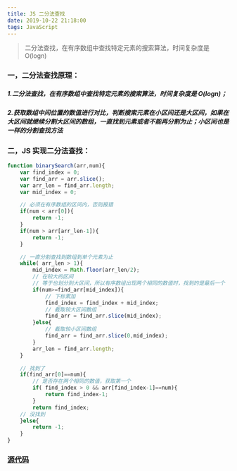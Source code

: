 ```yaml
---
title: JS 二分法查找
date: 2019-10-22 21:18:00
tags: JavaScript
---
```


> 二分法查找，在有序数组中查找特定元素的搜索算法，时间复杂度是 O(logn)

<!-- more -->

### 一，二分法查找原理：
##### 1.二分法查找，在有序数组中查找特定元素的搜索算法，时间复杂度是 O(logn)；
##### 2.获取数组中间位置的数值进行对比，判断搜索元素在小区间还是大区间，如果在大区间就继续分割大区间的数组，一直找到元素或者不能再分割为止；小区间也是一样的分割查找方法

### 二，JS 实现二分法查找：
```js
function binarySearch(arr,num){
    var find_index = 0;
    var find_arr = arr.slice();
    var arr_len = find_arr.length;
    var mid_index = 0;

    // 必须在有序数组的区间内，否则报错
    if(num < arr[0]){
        return -1;
    }
    if(num > arr[arr_len-1]){
        return -1;
    }

    // 一直分割查找到数组到单个元素为止
    while( arr_len > 1){
        mid_index = Math.floor(arr_len/2);
        // 在较大的区间
        // 等于也划分到大区间，所以有序数组出现两个相同的数值时，找到的是最后一个
        if(num>=find_arr[mid_index]){
            // 下标累加
            find_index = find_index + mid_index;
            // 截取较大区间数组
            find_arr = find_arr.slice(mid_index);
        }else{
            // 截取较小区间数组
            find_arr = find_arr.slice(0,mid_index);
        }
        arr_len = find_arr.length;
    }

    // 找到了
    if(find_arr[0]==num){
        // 是否存在两个相同的数值，获取第一个
        if( find_index > 0 && arr[find_index-1]==num){
            return find_index-1;
        }
        return find_index;
    // 没找到
    }else{
        return -1;
    }
}

```


### [源代码](https://github.com/luckybirdme/luckybirdme.github.io/blob/master/example/js/binary_search.html)
